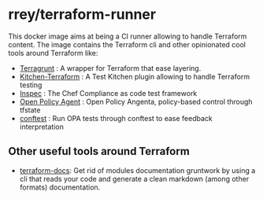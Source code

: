 # rrey/terraform-runner

This docker image aims at being a CI runner allowing to handle Terraform content.
The image contains the Terraform cli and other opinionated cool tools around Terraform like:

- [Terragrunt](https://terragrunt.gruntwork.io/) : A wrapper for Terraform that ease layering.
- [Kitchen-Terraform](https://github.com/newcontext-oss/kitchen-terraform) : A Test Kitchen plugin allowing to handle Terraform testing
- [Inspec](https://www.inspec.io) : The Chef Compliance as code test framework
- [Open Policy Agent](https://www.openpolicyagent.org/) : Open Policy Angenta, policy-based control through tfstate
- [conftest](https://github.com/instrumenta/conftest) : Run OPA tests through conftest to ease feedback interpretation

## Other useful tools around Terraform

* [terraform-docs](https://github.com/segmentio/terraform-docs): Get rid of modules documentation gruntwork by using a cli that reads your code and generate a clean markdown (among other formats) documentation.
